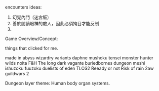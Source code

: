 encounters ideas: 
1. 幻覺內鬥（迷宮飯）
2. 善於閱讀眼神的敵人，因此必須掩目才能反制
3. 



Game Overview/Concept:

things that clicked for me.

made in abyss
wizardry variants daphne
mushoku tensei
monster hunter wilds
noita
F&H 
The long dark
vagante
buriedbornes
dungeon meshi
ishuzoku fuuzoku
duelists of eden
TLOS2
Reeady or not
Risk of rain 2aw
guildwars 2



Dungeon layer theme: Human body organ systems.
